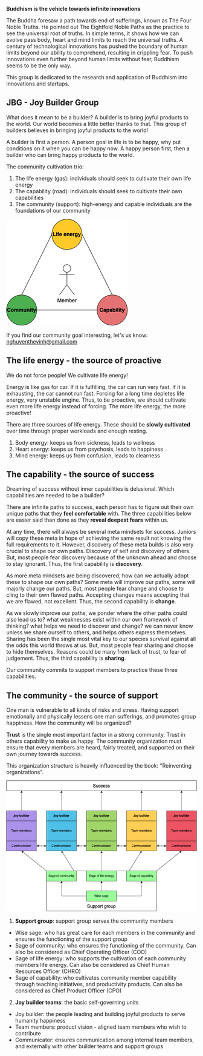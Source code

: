 **Buddhism is the vehicle towards infinite innovations**

The Buddha foresaw a path towards end of sufferings, known as The Four Noble Truths. He pointed out The Eightfold Noble Paths as the practice to see the universal root of truths. In simple terms, it shows how we can evolve pass body, heart and mind limits to reach the universal truths. A century of technological innovations has pushed the boundary of human limits beyond our ability to comprehend, resulting in crippling fear. To push innovations even further beyond human limits without fear, Buddhism seems to be the only way.

This group is dedicated to the research and application of Buddhism into innovations and startups.
## JBG - Joy Builder Group
What does it mean to be a builder? A builder is to bring joyful products to the world. Our world becomes a little better thanks to that. This group of builders believes in bringing joyful products to the world!

A builder is first a person. A person goal in life is to be happy, why put conditions on it when you can be happy now. A happy person first, then a builder who can bring happy products to the world. 

The community cultivation trio:
1. The life energy (gas): individuals should seek to cultivate their own life energy
2. The capability (road): individuals should seek to cultivate their own capabilities
3. The community (support): high-energy and capable individuals are the foundations of our community

![](./Assets/cultivation_trio.drawio.png)

If you find our community goal interesting, let's us know: nghuyenthevinh@gmail.com
## The life energy - the source of proactive
We do not force people! We cultivate life energy!

Energy is like gas for car. If it is fulfilling, the car can run very fast. If it is exhausting, the car cannot run fast. Forcing for a long time depletes life energy, very unstable engine. Thus, to be proactive, we should cultivate even more life energy instead of forcing. The more life energy, the more proactive!

There are three sources of life energy. These should be **slowly cultivated** over time through proper workloads and enough resting.
1. Body energy: keeps us from sickness, leads to wellness
2. Heart energy: keeps us from psychosis, leads to happiness
3. Mind energy: keeps us from confusion, leads to clearness
## The capability - the source of success
Dreaming of success without inner capabilities is delusional. Which capabilities are needed to be a builder?

There are infinite paths to success, each person has to figure out their own unique paths that they **feel comfortable** with. The three capabilities below are easier said than done as they **reveal deepest fears** within us.

At any time, there will always be several meta mindsets for success. Juniors will copy these meta in hope of achieving the same result not knowing the full requirements to it. However, discovery of these meta builds is also very crucial to shape our own paths. Discovery of self and discovery of others. But, most people fear discovery because of the unknown ahead and choose to stay ignorant. Thus, the first capability is **discovery**. 

As more meta mindsets are being discovered, how can we actually adopt these to shape our own paths? Some meta will improve our paths, some will majorly change our paths. But, most people fear change and choose to cling to their own flawed paths. Accepting changes means accepting that we are flawed, not excellent. Thus, the second capability is **change**.

As we slowly improve our paths, we ponder where the other paths could also lead us to? what weaknesses exist within our own framework of thinking? what helps we need to discover and change? we can never know unless we share ourself to others, and helps others express themselves. Sharing has been the single most vital key to our species survival against all the odds this world throws at us. But, most people fear sharing and choose to hide themselves. Reasons could be many from lack of trust, to fear of judgement. Thus, the third capability is **sharing**.

Our community commits to support members to practice these three capabilities.
## The community - the source of support
One man is vulnerable to all kinds of risks and stress. Having support emotionally and physically lessens one man sufferings, and promotes group happiness. How the community will be organized?

**Trust** is the single most important factor in a strong community. Trust in others capability to make us happy. The community organization must ensure that every members are heard, fairly treated, and supported on their own journey towards success.

This organization structure is heavily influenced by the book: "Reinventing organizations".

![](./Assets/JSG_org_arch.drawio.png)

1. **Support group**: support group serves the community members
* Wise sage: who has great care for each members in the community and ensures the functioning of the support group
* Sage of community: who ensures the functioning of the community. Can also be considered as Chief Operating Officer (COO)
* Sage of life energy: who supports the cultivation of each community members life energy. Can also be considered as Chief Human Resources Officer (CHRO)
* Sage of capability: who cultivates community member capability through teaching initiatives, and productivity products. Can also be considered as Chief Product Officer (CPO)

2. **Joy builder teams**: the basic self-governing units
* Joy builder: the people leading and building joyful products to serve humanity happiness
* Team members: product vision - aligned team members who wish to contribute
* Communicator: ensures communication among internal team members, and externally with other builder teams and support groups
